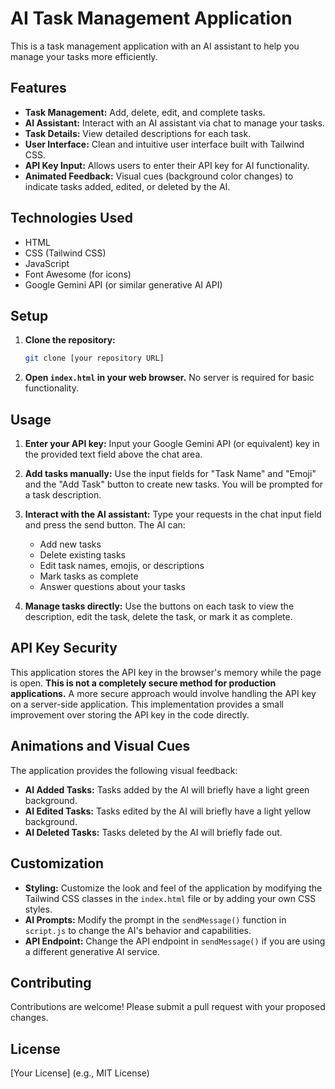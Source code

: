 # AI Task Management Application

This is a task management application with an AI assistant to help you manage your tasks more efficiently.

## Features

*   **Task Management:** Add, delete, edit, and complete tasks.
*   **AI Assistant:**  Interact with an AI assistant via chat to manage your tasks.
*   **Task Details:** View detailed descriptions for each task.
*   **User Interface:** Clean and intuitive user interface built with Tailwind CSS.
*   **API Key Input:** Allows users to enter their API key for AI functionality.
*   **Animated Feedback:** Visual cues (background color changes) to indicate tasks added, edited, or deleted by the AI.

## Technologies Used

*   HTML
*   CSS (Tailwind CSS)
*   JavaScript
*   Font Awesome (for icons)
*   Google Gemini API (or similar generative AI API)

## Setup

1.  **Clone the repository:**

    ```bash
    git clone [your repository URL]
    ```

2.  **Open `index.html` in your web browser.**  No server is required for basic functionality.

## Usage

1.  **Enter your API key:**  Input your Google Gemini API (or equivalent) key in the provided text field above the chat area.

2.  **Add tasks manually:** Use the input fields for "Task Name" and "Emoji" and the "Add Task" button to create new tasks.  You will be prompted for a task description.

3.  **Interact with the AI assistant:** Type your requests in the chat input field and press the send button. The AI can:

    *   Add new tasks
    *   Delete existing tasks
    *   Edit task names, emojis, or descriptions
    *   Mark tasks as complete
    *   Answer questions about your tasks

4.  **Manage tasks directly:** Use the buttons on each task to view the description, edit the task, delete the task, or mark it as complete.

## API Key Security

This application stores the API key in the browser's memory while the page is open.  **This is not a completely secure method for production applications.**  A more secure approach would involve handling the API key on a server-side application. This implementation provides a small improvement over storing the API key in the code directly.

##  Animations and Visual Cues

The application provides the following visual feedback:

*   **AI Added Tasks:**  Tasks added by the AI will briefly have a light green background.
*   **AI Edited Tasks:** Tasks edited by the AI will briefly have a light yellow background.
*   **AI Deleted Tasks:**  Tasks deleted by the AI will briefly fade out.

## Customization

*   **Styling:**  Customize the look and feel of the application by modifying the Tailwind CSS classes in the `index.html` file or by adding your own CSS styles.
*   **AI Prompts:**  Modify the prompt in the `sendMessage()` function in `script.js` to change the AI's behavior and capabilities.
*   **API Endpoint:** Change the API endpoint in `sendMessage()` if you are using a different generative AI service.

## Contributing

Contributions are welcome!  Please submit a pull request with your proposed changes.

## License

[Your License] (e.g., MIT License)
